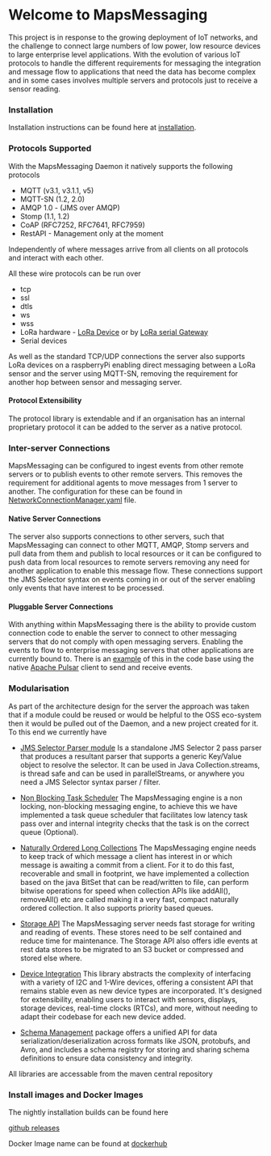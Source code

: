 # Welcome to MapsMessaging

This project is in response to the growing deployment of IoT networks, and the challenge to connect large numbers of low power, low resource devices to large enterprise level applications.
With the evolution of various IoT protocols to handle the different requirements for messaging the integration and message flow to applications that need the data has become complex and in some cases involves multiple servers and protocols just to receive a sensor reading.

### Installation

Installation instructions can be found here at [installation](installation.md).

### Protocols Supported

With the MapsMessaging Daemon it natively supports the following protocols 

* MQTT (v3.1, v3.1.1, v5)
* MQTT-SN (1.2, 2.0)
* AMQP 1.0 - (JMS over AMQP)
* Stomp (1.1, 1.2)
* CoAP (RFC7252, RFC7641, RFC7959)
* RestAPI - Management only at the moment

Independently of where messages arrive from all clients on all protocols and interact with each other.  

All these wire protocols can be run over 

  * tcp
  * ssl
  * dtls
  * ws
  * wss 
  * LoRa hardware - [LoRa Device](lora/LoRaDevice_config.md) or by [LoRa serial Gateway](lora/LoRaSerial_config.md)
  * Serial devices

As well as the standard TCP/UDP connections the server also supports LoRa devices on a raspberryPi enabling direct messaging between a LoRa sensor and the server using MQTT-SN, removing the requirement for another hop between sensor and messaging server.

#### Protocol Extensibility
The protocol library is extendable and if an organisation has an internal proprietary protocol it can be added to the server as a native protocol.

### Inter-server Connections

MapsMessaging can be configured to ingest events from other remote servers or to publish events to other remote servers. This removes the requirement for additional agents to move messages from 1 server to another. The configuration for these can be found in [NetworkConnectionManager.yaml](config/InterServerConnection_config.md) file.

#### Native Server Connections
The server also supports connections to other servers, such that MapsMessaging can connect to other MQTT, AMQP, Stomp servers and pull data from them and publish to local resources or it can be configured to push data from local resources to remote servers removing any need for another application to enable this message flow.
These connections support the JMS Selector syntax on events coming in or out of the server enabling only events that have interest to be processed.

#### Pluggable Server Connections
With anything within MapsMessaging there is the ability to provide custom connection code to enable the server to connect to other messaging servers that do not comply with open messaging servers. Enabling the events to flow to enterprise messaging servers that other applications are currently bound to. There is an [example](https://github.com/Maps-Messaging/mapsmessaging_server/tree/main/src/examples/java/io/mapsmessaging/network/protocol/impl/apache_pulsar) of this in the code base using the native [Apache Pulsar](https://pulsar.apache.org/) client to send and receive events.   


### Modularisation

As part of the architecture design for the server the approach was taken that if a module could be reused or would be helpful to the OSS eco-system then it would be pulled out of the Daemon, and a new project created for it. To this end we currently have

* [JMS Selector Parser module](selector/overview.md) 
  Is a standalone JMS Selector 2 pass parser that produces a resultant parser that supports a generic Key/Value object to resolve the selector. It can be used in Java Collection.streams, is thread safe and can be used in parallelStreams, or anywhere you need a JMS Selector syntax parser / filter.


* [Non Blocking Task Scheduler](scheduler/overview.md) 
  The MapsMessaging engine is a non locking, non-blocking messaging engine, to achieve this we have implemented a task queue scheduler that facilitates low latency task pass over and internal integrity checks that the task is on the correct queue (Optional).
  

* [Naturally Ordered Long Collections](https://github.com/Maps-Messaging/naturally_ordered_long_collections) 
  The MapsMessaging engine needs to keep track of which message a client has interest in or which message is awaiting a commit from a client. For it to do this fast, recoverable and small in footprint, we have implemented a collection based on the java BitSet that can be read/written to file, can perform bitwise operations for speed when collection APIs like addAll(), removeAll() etc are called making it a very fast, compact naturally ordered collection. It also supports priority based queues.


* [Storage API](https://github.com/Maps-Messaging/dynamic_storage)
  The MapsMessaging server needs fast storage for writing and reading of events. These stores need to be self contained and reduce time for maintenance. The Storage API also offers idle events at rest data stores to be migrated to an S3 bucket or compressed and stored else where.


* [Device Integration](https://github.com/Maps-Messaging/device_integration)
  This library abstracts the complexity of interfacing with a variety of I2C and 1-Wire devices, offering a consistent API that remains stable even as new device types are incorporated. It's designed for extensibility, enabling users to interact with sensors, displays, storage devices, real-time clocks (RTCs), and more, without needing to adapt their codebase for each new device added.


* [Schema Management](https://github.com/Maps-Messaging/schemas)
  package offers a unified API for data serialization/deserialization across formats like JSON, protobufs, and Avro, and includes a schema registry for storing and sharing schema definitions to ensure data consistency and integrity.



All libraries are accessable from the maven central repository

### Install images and Docker Images
The nightly installation builds can be found here

[github releases](https://github.com/Maps-Messaging/mapsmessaging_server/releases)


Docker Image name can be found at [dockerhub](https://hub.docker.com/search?q=mapsmessaging)




